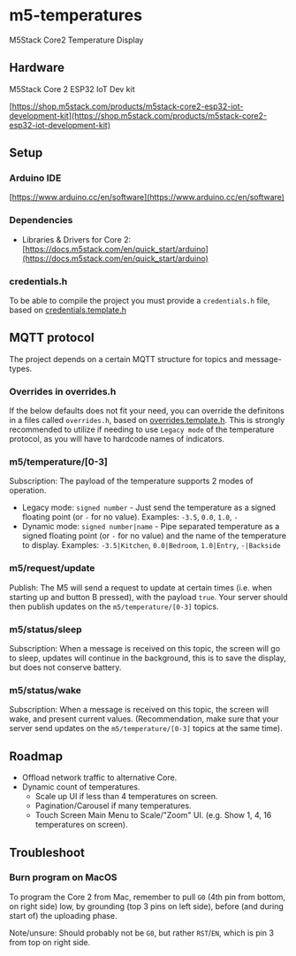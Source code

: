 # m5-temperatures
 M5Stack Core2 Temperature Display

## Hardware
M5Stack Core 2 ESP32 IoT Dev kit

[https://shop.m5stack.com/products/m5stack-core2-esp32-iot-development-kit](https://shop.m5stack.com/products/m5stack-core2-esp32-iot-development-kit)

## Setup
### Arduino IDE
[https://www.arduino.cc/en/software](https://www.arduino.cc/en/software) 

### Dependencies
* Libraries & Drivers for Core 2: [https://docs.m5stack.com/en/quick_start/arduino](https://docs.m5stack.com/en/quick_start/arduino)

### credentials.h
To be able to compile the project you must provide a `credentials.h` file, based on [credentials.template.h](./credentials.template.h)


## MQTT protocol
The project depends on a certain MQTT structure for topics and message-types.

### Overrides in overrides.h
If the below defaults does not fit your need, you can override the definitons in a files called `overrides.h`, based on [overrides.template.h](./overrides.template.h).
This is strongly recommended to utilize if needing to use `Legacy mode` of the temperature protocol, as you will have to hardcode names of indicators.


### m5/temperature/[0-3]
Subscription: The payload of the temperature supports 2 modes of operation.
* Legacy mode: `signed number` - Just send the temperature as a signed floating point (or `-` for no value). Examples: `-3.5`, `0.0`, `1.0`, `-`
* Dynamic mode: `signed number|name` - Pipe separated temperature as a signed floating point (or `-` for no value) and the name of the temperature to display. Examples: `-3.5|Kitchen`, `0.0|Bedroom`, `1.0|Entry`, `-|Backside`

### m5/request/update
Publish: The M5 will send a request to update at certain times (i.e. when starting up and button B pressed), with the payload `true`. Your server should then publish updates on the `m5/temperature/[0-3]` topics.

### m5/status/sleep
Subscription: When a message is received on this topic, the screen will go to sleep, updates will continue in the background, this is to save the display, but does not conserve battery.

### m5/status/wake
Subscription: When a message is received on this topic, the screen will wake, and present current values. (Recommendation, make sure that your server send updates on the `m5/temperature/[0-3]` topics at the same time).

## Roadmap
* Offload network traffic to alternative Core.
* Dynamic count of temperatures.
  * Scale up UI if less than 4 temperatures on screen.
  * Pagination/Carousel if many temperatures.
  * Touch Screen Main Menu to Scale/"Zoom" UI. (e.g. Show 1, 4, 16 temperatures on screen).


## Troubleshoot

### Burn program on MacOS
To program the Core 2 from Mac, remember to pull `G0` (4th pin from bottom, on right side) low, by grounding (top 3 pins on left side), before (and during start of) the uploading phase.

Note/unsure: Should probably not be `G0`, but rather `RST`/`EN`, which is pin 3 from top on right side.
